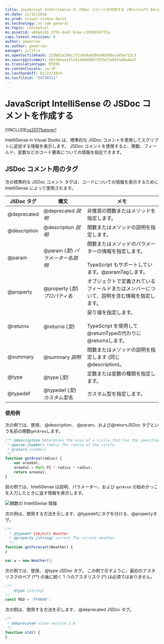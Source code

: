 ```yaml
---
title: JavaScript IntelliSense の JSDoc コメントを作成する |Microsoft Docs
ms.date: 11/15/2016
ms.prod: visual-studio-dev14
ms.technology: vs-ide-general
ms.topic: conceptual
ms.assetid: a0dadc81-3755-4a47-bcee-c1010819ff2a
caps.latest.revision: 8
author: gewarren
ms.author: gewarren
manager: jillfra
ms.openlocfilehash: 22db62a186c1f1c668a0304a9b586aca85e713c3
ms.sourcegitcommit: 8b538eea125241e9d6d8b7297b72a66faa9a4a47
ms.translationtype: MTE95
ms.contentlocale: ja-JP
ms.lasthandoff: 01/23/2019
ms.locfileid: "54758511"
---
```

# <a name="create-jsdoc-comments-for-javascript-intellisense"></a>JavaScript IntelliSense の JSDoc コメントを作成する
[!INCLUDE[vs2017banner](../includes/vs2017banner.md)]

IntelliSense in Visual Studio は、標準的な JSDoc コメントを使用してスクリプトに追加する情報を表示します。 JSDoc コメントを使用すると、関数、フィールド、変数などのコード要素についての情報を指定できます。  

## <a name="jsdoc-comment-tags"></a>JSDoc コメント用のタグ  
 次の標準的な JSDoc コメント タグは、コードについての情報を表示するために IntelliSense によって使用されます。  


|  JSDoc タグ   |                       構文                        |                                                     メモ                                                      |
|--------------|-----------------------------------------------------|----------------------------------------------------------------------------------------------------------------|
| @deprecated  |              @deprecated *説明*              |                                   非推奨の関数またはメソッドを指定します。                                   |
| @description |             @description *説明*              |                              関数またはメソッドの説明を指定します。                               |
|    @param    | @param {*型*} *パラメーター名*<em>説明</em> | 関数またはメソッドのパラメーターの情報を指定します。<br /><br /> TypeScript もサポートしています。@paramTagします。 |
|  @property   |          @property {*型*} *プロパティ名*          |   オブジェクトで定義されているフィールドまたはメンバーについて、説明を含む情報を指定します。    |
|   @returns   |                  @returns {*型*}                  |           戻り値を指定します。<br /><br /> TypeScript を使用して@returnTypeの代わりに@returnsします。           |
|   @summary   |               @summary *説明*                |                   関数またはメソッドの説明を指定します (同じ@description)。                   |
|    @type     |                   @type {*型*}                    |                                定数または変数の種類を指定します。                                |
|   @typedef   |         @typedef {*型*} *カスタム型名*          |                                            カスタム型を指定します。                                            |

### <a name="examples"></a>使用例  
 次の例では、使用、 @description、 @param、および@returnJSDoc タグという名前の関数`getArea`します。  

```javascript  
/** @description Determines the area of a circle that has the specified radius parameter.  
 * @param {number} radius The radius of the circle.  
 * @return {number}  
 */  
function getArea(radius) {  
    var areaVal;  
    areaVal = Math.PI * radius * radius;  
    return areaVal;  
}  
```  

 前の例では、IntelliSense は説明、パラメーター、および `getArea` の始めかっこを入力したときに返す情報を表示します。  

 ![関数の IntelliSense 情報](../ide/media/js-intellisense-jsdoc-comments.png "JS_IntelliSense_JSDoc_Comments")  

 次の例は、使用する方法を示します、@typedefにタグを付ける、@propertyタグ。  

```javascript  
/**  
  * @typedef {object} Weather  
  * @property {string} current The current weather.  
  */  
function getForecast(Weather) {  
}  

var w = new Weather();  
```  

 次の例では、使用、 @type JSDoc タグ。 この例で示すように、最初のアスタリスクのペア (\*\*) の後に続く 1 つのアスタリスク (*) は必須ではありません。  

```javascript  
/**  
    @type {string}  
*/  
const RED = 'FF0000';  

```  

 次の例は、使用する方法を示します、 @deprecated JSDoc タグ。  

```javascript  
/**  
 * @deprecated since version 2.0  
 */  
function old() {  
}  
```
